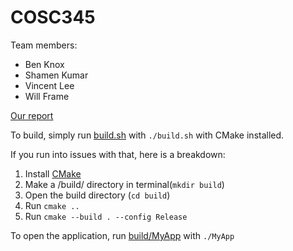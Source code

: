 # COSC345

Team members:
- Ben Knox
- Shamen Kumar
- Vincent Lee
- Will Frame

[Our report](report.md)

To build, simply run [build.sh](build.sh) with ``./build.sh`` with CMake installed.

If you run into issues with that, here is a breakdown:

1. Install [CMake](https://cmake.org/install/)
2. Make a /build/ directory in terminal(``mkdir build``)
3. Open the build directory (``cd build``)
4. Run ``cmake ..``
5. Run ``cmake --build . --config Release``

To open the application, run [build/MyApp](build/MyApp) with ``./MyApp``
